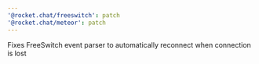 ```yaml
---
'@rocket.chat/freeswitch': patch
'@rocket.chat/meteor': patch
---
```


Fixes FreeSwitch event parser to automatically reconnect when connection is lost

